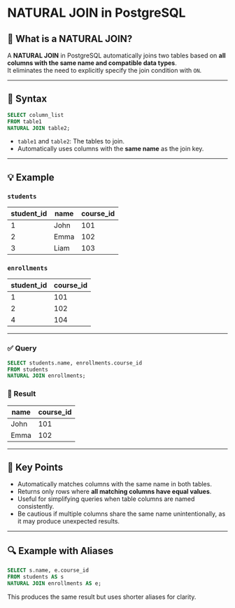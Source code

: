 


# NATURAL JOIN in PostgreSQL

## 📘 What is a NATURAL JOIN?

A **NATURAL JOIN** in PostgreSQL automatically joins two tables based on **all columns with the same name and compatible data types**.  
It eliminates the need to explicitly specify the join condition with `ON`.

---

## 🧩 Syntax

```sql
SELECT column_list
FROM table1
NATURAL JOIN table2;
```

- `table1` and `table2`: The tables to join.  
- Automatically uses columns with the **same name** as the join key.

---

## 💡 Example

### `students`
| student_id | name    | course_id |
|------------|---------|-----------|
| 1          | John    | 101       |
| 2          | Emma    | 102       |
| 3          | Liam    | 103       |

### `enrollments`
| student_id | course_id |
|------------|-----------|
| 1          | 101       |
| 2          | 102       |
| 4          | 104       |

---

### ✅ Query

```sql
SELECT students.name, enrollments.course_id
FROM students
NATURAL JOIN enrollments;
```

### 🧾 Result

| name  | course_id |
|-------|-----------|
| John  | 101       |
| Emma  | 102       |

---

## 🧠 Key Points

- Automatically matches columns with the same name in both tables.  
- Returns only rows where **all matching columns have equal values**.  
- Useful for simplifying queries when table columns are named consistently.  
- Be cautious if multiple columns share the same name unintentionally, as it may produce unexpected results.

---

## 🔍 Example with Aliases

```sql
SELECT s.name, e.course_id
FROM students AS s
NATURAL JOIN enrollments AS e;
```

This produces the same result but uses shorter aliases for clarity.
